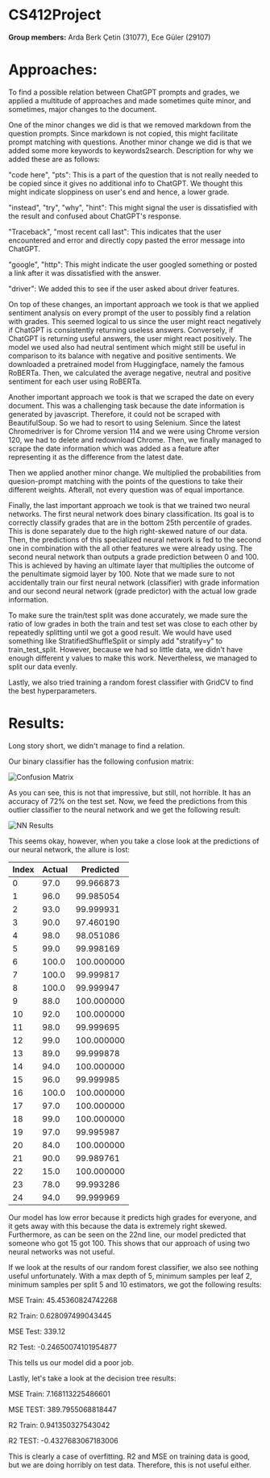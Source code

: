 # CS412Project

**Group members:** Arda Berk Çetin (31077), Ece Güler (29107)

# Approaches:

To find a possible relation between ChatGPT prompts and grades, we applied a multitude of approaches and made sometimes quite minor, and sometimes, major changes to the document.

One of the minor changes we did is that we removed markdown from the question prompts. Since markdown is not copied, this might facilitate prompt matching with questions. Another minor change we did is that we added some more keywords to keywords2search. Description for why we added these are as follows:

"code here", "pts": This is a part of the question that is not really needed to be copied since it gives no additional info to ChatGPT. We thought this might indicate sloppiness on user's end and hence, a lower grade.

"instead", "try", "why", "hint": This might signal the user is dissatisfied with the result and confused about ChatGPT's response. 

"Traceback", "most recent call last": This indicates that the user encountered and error and directly copy pasted the error message into ChatGPT.

"google", "http": This might indicate the user googled something or posted a link after it was dissatisfied with the answer.

"driver": We added this to see if the user asked about driver features.

On top of these changes, an important approach we took is that we applied sentiment analysis on every prompt of the user to possibly find a relation with grades. This seemed logical to us since the user might react negatively if ChatGPT is consistently returning useless answers. Conversely, if ChatGPT is returning useful answers, the user might react positively. The model we used also had neutral sentiment which might still be useful in comparison to its balance with negative and positive sentiments. We downloaded a pretrained model from Huggingface, namely the famous RoBERTa. Then, we calculated the average negative, neutral and positive sentiment for each user using RoBERTa.

Another important approach we took is that we scraped the date on every document. This was a challenging task because the date information is generated by javascript. Therefore, it could not be scraped with BeautifulSoup. So we had to resort to using Selenium. Since the latest Chromedriver is for Chrome version 114 and we were using Chrome version 120, we had to delete and redownload Chrome. Then, we finally managed to scrape the date information which was added as a feature after representing it as the difference from the latest date.

Then we applied another minor change. We multiplied the probabilities from quesion-prompt matching with the points of the questions to take their different weights. Afterall, not every question was of equal importance.

Finally, the last important approach we took is that we trained two neural networks. The first neural network does binary classification. Its goal is to correctly classify grades that are in the bottom 25th percentile of grades. This is done separately due to the high right-skewed nature of our data. Then, the predictions of this specialized neural network is fed to the second one in combination with the all other features we were already using. The second neural network than outputs a grade prediction between 0 and 100. This is achieved by having an ultimate layer that multiplies the outcome of the penultimate sigmoid layer by 100. Note that we made sure to not accidentally train our first neural network (classifier) with grade information and our second neural network (grade predictor) with the actual low grade information. 

To make sure the train/test split was done accurately, we made sure the ratio of low grades in both the train and test set was close to each other by repeatedly splitting until we got a good result. We would have used something like StratifiedShuffleSplit or simply add "stratify=y" to train_test_split. However, because we had so little data, we didn't have enough different y values to make this work. Nevertheless, we managed to split our data evenly.

Lastly, we also tried training a random forest classifier with GridCV to find the best hyperparameters.

# Results:

Long story short, we didn't manage to find a relation.

Our binary classifier has the following confusion matrix:

![Confusion Matrix](https://github.com/ArdaBC/FearlessPianoPancake/blob/main/confusion_matrix.png?raw=true)

As you can see, this is not that impressive, but still, not horrible. It has an accuracy of 72% on the test set. Now, we feed the predictions from this outlier classifier to the neural network and we get the following result:

![NN Results](https://github.com/ArdaBC/FearlessPianoPancake/blob/main/nnresults.png?raw=true)

This seems okay, however, when you take a close look at the predictions of our neural network, the allure is lost:

Index | Actual | Predicted
--- | --- |---
0 | 97.0 | 99.966873 
1 | 96.0 | 99.985054
2 | 93.0 | 99.999931
3 | 90.0 | 97.460190
4 | 98.0 | 98.051086
5 | 99.0 | 99.998169
6 | 100.0 | 100.000000
7 | 100.0 | 99.999817
8 | 100.0 | 99.999947
9 | 88.0 | 100.000000
10 | 92.0 | 100.000000
11 | 98.0 | 99.999695
12 | 99.0 | 100.000000
13 | 89.0 | 99.999878
14 | 94.0 | 100.000000
15 | 96.0 | 99.999985
16 | 100.0 | 100.000000
17 | 97.0 | 100.000000
18 | 99.0 | 100.000000
19 | 97.0 | 99.995987
20 | 84.0 | 100.000000
21 | 90.0 | 99.989761
22 | 15.0 | 100.000000
23 | 78.0 | 99.993286
24 | 94.0 | 99.999969

Our model has low error because it predicts high grades for everyone, and it gets away with this because the data is extremely right skewed. Furthermore, as can be seen on the 22nd line, our model predicted that someone who got 15 got 100. This shows that our approach of using two neural networks was not useful.

If we look at the results of our random forest classifier, we also see nothing useful unfortunately. With a max depth of 5, minimum samples per leaf 2, minimum samples per split 5 and 10 estimators, we got the following results:

MSE Train: 45.45360824742268

R2 Train: 0.628097499043445

MSE Test: 339.12

R2 Test: -0.24650074101954877

This tells us our model did a poor job.

Lastly, let's take a look at the decision tree results:

MSE Train: 7.168113225486601

MSE TEST: 389.7955068818447

R2 Train: 0.941350327543042

R2 TEST: -0.4327683067183006

This is clearly a case of overfitting. R2 and MSE on training data is good, but we are doing horribly on test data. Therefore, this is not useful either.
